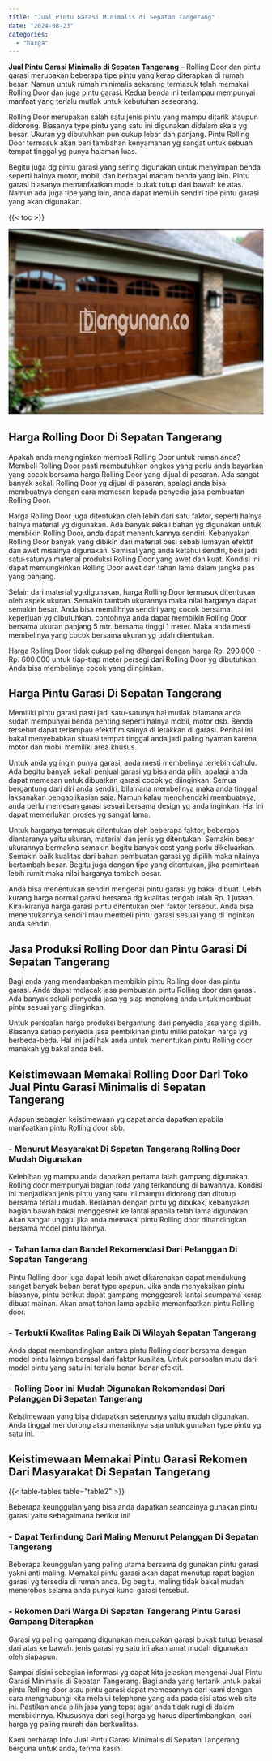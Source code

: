 ```yaml
---
title: "Jual Pintu Garasi Minimalis di Sepatan Tangerang"
date: "2024-08-23"
categories: 
  - "harga"
---
```


**Jual Pintu Garasi Minimalis di Sepatan Tangerang** – Rolling Door dan pintu garasi merupakan beberapa tipe pintu yang kerap diterapkan di rumah besar. Namun untuk rumah minimalis sekarang termasuk telah memakai Rolling Door dan juga pintu garasi. Kedua benda ini terlampau mempunyai manfaat yang terlalu mutlak untuk kebutuhan seseorang.

Rolling Door merupakan salah satu jenis pintu yang mampu ditarik ataupun didorong. Biasanya type pintu yang satu ini digunakan didalam skala yg besar. Ukuran yg dibutuhkan pun cukup lebar dan panjang. Pintu Rolling Door termasuk akan beri tambahan kenyamanan yg sangat untuk sebuah tempat tinggal yg punya halaman luas.

Begitu juga dg pintu garasi yang sering digunakan untuk menyimpan benda seperti halnya motor, mobil, dan berbagai macam benda yang lain. Pintu garasi biasanya memanfaatkan model bukak tutup dari bawah ke atas. Namun ada juga tipe yang lain, anda dapat memilih sendiri tipe pintu garasi yang akan digunakan.

{{< toc >}}

![Jual Pintu Garasi Minimalis di Sepatan Tangerang](/images/pintu-garasi-71.png)

## Harga Rolling Door Di Sepatan Tangerang

Apakah anda menginginkan membeli Rolling Door untuk rumah anda? Membeli Rolling Door pasti membutuhkan ongkos yang perlu anda bayarkan yang cocok bersama harga Rolling Door yang dijual di pasaran. Ada sangat banyak sekali Rolling Door yg dijual di pasaran, apalagi anda bisa membuatnya dengan cara memesan kepada penyedia jasa pembuatan Rolling Door.

Harga Rolling Door juga ditentukan oleh lebih dari satu faktor, seperti halnya halnya material yg digunakan. Ada banyak sekali bahan yg digunakan untuk membikin Rolling Door, anda dapat menentukannya sendiri. Kebanyakan Rolling Door banyak yang dibikin dari material besi sebab lumayan efektif dan awet misalnya digunakan. Semisal yang anda ketahui sendiri, besi jadi satu-satunya material produksi Rolling Door yang awet dan kuat. Kondisi ini dapat memungkinkan Rolling Door awet dan tahan lama dalam jangka pas yang panjang.

Selain dari material yg digunakan, harga Rolling Door termasuk ditentukan oleh aspek ukuran. Semakin tambah ukurannya maka nilai harganya dapat semakin besar. Anda bisa memilihnya sendiri yang cocok bersama keperluan yg dibutuhkan. contohnya anda dapat membikin Rolling Door bersama ukuran panjang 5 mtr. bersama tinggi 1 meter. Maka anda mesti membelinya yang cocok bersama ukuran yg udah ditentukan.

Harga Rolling Door tidak cukup paling dihargai dengan harga Rp. 290.000 – Rp. 600.000 untuk tiap-tiap meter persegi dari Rolling Door yg dibutuhkan. Anda bisa membelinya cocok yang diinginkan.

## Harga Pintu Garasi Di Sepatan Tangerang

Memiliki pintu garasi pasti jadi satu-satunya hal mutlak bilamana anda sudah mempunyai benda penting seperti halnya mobil, motor dsb. Benda tersebut dapat terlampau efektif misalnya di letakkan di garasi. Perihal ini bakal menyebabkan situasi tempat tinggal anda jadi paling nyaman karena motor dan mobil memiliki area khusus.

Untuk anda yg ingin punya garasi, anda mesti membelinya terlebih dahulu. Ada begitu banyak sekali penjual garasi yg bisa anda pilih, apalagi anda dapat memesan untuk dibuatkan garasi cocok yg diinginkan. Semua bergantung dari diri anda sendiri, bilamana membelinya maka anda tinggal laksanakan pengaplikasian saja. Namun kalau menghendaki membuatnya, anda perlu memesan garasi sesuai bersama design yg anda inginkan. Hal ini dapat memerlukan proses yg sangat lama.

Untuk harganya termasuk ditentukan oleh beberapa faktor, beberapa diantaranya yaitu ukuran, material dan jenis yg ditentukan. Semakin besar ukurannya bermakna semakin begitu banyak cost yang perlu dikeluarkan. Semakin baik kualitas dari bahan pembuatan garasi yg dipilih maka nilainya bertambah besar. Begitu juga dengan tipe yang ditentukan, jika permintaan lebih rumit maka nilai harganya tambah besar.

Anda bisa menentukan sendiri mengenai pintu garasi yg bakal dibuat. Lebih kurang harga normal garasi bersama dg kualitas tengah ialah Rp. 1 jutaan. Kira-kiranya harga garasi pintu ditentukan oleh faktor tersebut. Anda bisa menentukannya sendiri mau membeli pintu garasi sesuai yang di inginkan anda sendiri.

## Jasa Produksi Rolling Door dan Pintu Garasi Di Sepatan Tangerang

Bagi anda yang mendambakan membikin pintu Rolling door dan pintu garasi. Anda dapat melacak jasa pembuatan pintu Rolling door dan garasi. Ada banyak sekali penyedia jasa yg siap menolong anda untuk membuat pintu sesuai yang diinginkan.

Untuk persoalan harga produksi bergantung dari penyedia jasa yang dipilih. Biasanya setiap penyedia jasa pembikinan pintu miliki patokan harga yg berbeda-beda. Hal ini jadi hak anda untuk menentukan pintu Rolling door manakah yg bakal anda beli.

## Keistimewaan Memakai Rolling Door Dari Toko Jual Pintu Garasi Minimalis di Sepatan Tangerang

Adapun sebagian keistimewaan yg dapat anda dapatkan apabila manfaatkan pintu Rolling door sbb.

### \- Menurut Masyarakat Di Sepatan Tangerang Rolling Door Mudah Digunakan

Kelebihan yg mampu anda dapatkan pertama ialah gampang digunakan. Rolling door mempunyai bagian roda yang terkandung di bawahnya. Kondisi ini menjadikan jenis pintu yang satu ini mampu didorong dan ditutup bersama terlalu mudah. Berlainan dengan pintu yg dibukak, kebanyakan bagian bawah bakal menggesrek ke lantai apabila telah lama digunakan. Akan sangat unggul jika anda memakai pintu Rolling door dibandingkan bersama model pintu lainnya.

### \- Tahan lama dan Bandel Rekomendasi Dari Pelanggan Di Sepatan Tangerang

Pintu Rolling door juga dapat lebih awet dikarenakan dapat mendukung sangat banyak beban berat type apapun. Jika anda menyaksikan pintu biasanya, pintu berikut dapat gampang menggesrek lantai seumpama kerap dibuat mainan. Akan amat tahan lama apabila memanfaatkan pintu Rolling door.

### \- Terbukti Kwalitas Paling Baik Di Wilayah Sepatan Tangerang

Anda dapat membandingkan antara pintu Rolling door bersama dengan model pintu lainnya berasal dari faktor kualitas. Untuk persoalan mutu dari model pintu yang satu ini terlalu benar-benar efektif.

### \- Rolling Door ini Mudah Digunakan Rekomendasi Dari Pelanggan Di Sepatan Tangerang

Keistimewaan yang bisa didapatkan seterusnya yaitu mudah digunakan. Anda tinggal mendorong atau menariknya saja untuk gunakan type pintu yg satu ini.

## Keistimewaan Memakai Pintu Garasi Rekomen Dari Masyarakat Di Sepatan Tangerang

{{< table-tables table="table2" >}}

Beberapa keunggulan yang bisa anda dapatkan seandainya gunakan pintu garasi yaitu sebagaimana berikut ini!

### \- Dapat Terlindung Dari Maling Menurut Pelanggan Di Sepatan Tangerang

Beberapa keunggulan yang paling utama bersama dg gunakan pintu garasi yakni anti maling. Memakai pintu garasi akan dapat menutup rapat bagian garasi yg tersedia di rumah anda. Dg begitu, maling tidak bakal mudah menerobos selama anda punyai kunci garasi tersebut.

### \- Rekomen Dari Warga Di Sepatan Tangerang Pintu Garasi Gampang Diterapkan

Garasi yg paling gampang digunakan merupakan garasi bukak tutup berasal dari atas ke bawah. jenis garasi yg satu ini akan amat mudah digunakan oleh siapapun.

Sampai disini sebagian informasi yg dapat kita jelaskan mengenai Jual Pintu Garasi Minimalis di Sepatan Tangerang. Bagi anda yang tertarik untuk pakai pintu Rolling door atau pintu garasi dapat memesannya dari kami dengan cara menghubungi kita melalui telephone yang ada pada sisi atas web site ini. Pastikan anda pilih jasa yang tepat agar anda tidak rugi di dalam membikinnya. Khususnya dari segi harga yg harus dipertimbangkan, cari harga yg paling murah dan berkualitas.

Kami berharap Info Jual Pintu Garasi Minimalis di Sepatan Tangerang berguna untuk anda, terima kasih.
